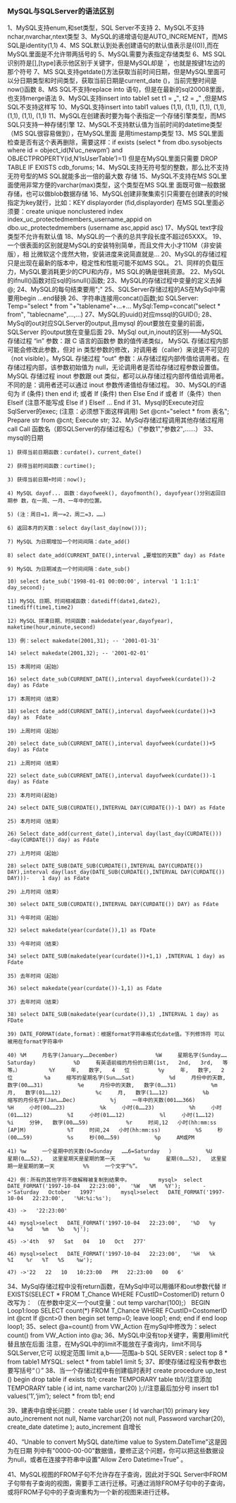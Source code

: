 ### MySQL与SQLServer的语法区别

1、MySQL支持enum,和set类型，SQL Server不支持
2、MySQL不支持nchar,nvarchar,ntext类型
3、MySQL的递增语句是AUTO_INCREMENT，而MS SQL是identity(1,1)
4、MS SQL默认到处表创建语句的默认值表示是((0)),而在MySQL里面是不允许带两括号的
5、MySQL需要为表指定存储类型
6、MS SQL识别符是[],[type]表示他区别于关键字，但是MySQL却是 `，也就是按键1左边的那个符号
7、MS SQL支持getdate()方法获取当前时间日期，但是MySQL里面可以分日期类型和时间类型，获取当前日期是current_date ()，当前完整时间是 now()函数
8、MS SQL不支持replace into 语句，但是在最新的sql20008里面，也支持merge语法
9、MySQL支持insert into table1 set t1 = „‟, t2 = „‟ ,但是MS SQL不支持这样写
10、MySQL支持insert into tabl1 values (1,1), (1,1), (1,1), (1,1), (1,1), (1,1), (1,1)
11、MySQL在创建表时要为每个表指定一个存储引擎类型，而MS SQL只支持一种存储引擎
12、MySQL不支持默认值为当前时间的datetime类型（MS SQL很容易做到），在MySQL里面 是用timestamp类型
13、MS SQL里面检查是否有这个表再删除，需要这样：if exists (select * from dbo.sysobjects where id = object_id(N’uc_newpm’) and OBJECTPROPERTY(id,N’IsUserTable’)=1) 但是在MySQL里面只需要 DROP TABLE IF EXISTS cdb_forums;
14、MySQL支持无符号型的整数，那么比不支持无符号型的MS SQL就能多出一倍的最大数 存储
15、MySQL不支持在MS SQL里面使用非常方便的varchar(max)类型，这个类型在MS SQL里 面既可做一般数据存储，也可以做blob数据存储
16、MySQL创建非聚集索引只需要在创建表的时候指定为key就行，比如：KEY displayorder (fid,displayorder) 在MS SQL里面必须要：create unique nonclustered index index_uc_protectedmembers_username_appid on dbo.uc_protectedmembers (username asc,appid asc)
17、MySQL text字段类型不允许有默认值
18、MySQL的一个表的总共字段长度不超过65XXX。
19、一个很表面的区别就是MySQL的安装特别简单，而且文件大小才110M（非安装版），相 比微软这个庞然大物，安装进度来说简直就是…
20、MySQL的存储过程只是出现在最新的版本中，稳定性和性能可能不如MS SQL。
21、同样的负载压力，MySQL要消耗更少的CPU和内存，MS SQL的确是很耗资源。
22、MySQL的ifnull()函数对应sql的isnull()函数;
23、MySQL的存储过程中变量的定义去掉@;
24、MySQL的每句结束要用";"
25、SQLServer存储过程的AS在MySql中需要用begin …end替换
26、字符串连接用concat()函数;如 SQLServer: Temp=‟select * from ‟+‟tablename‟+…+… MySql:Temp=concat(‟select * from‟, ‟tablecname‟,…,…)
27、MySQL的uuid()对应mssql的GUID();
28、MySql的out对应SQLServer的output,且mysql 的out要放在变量的前面，SQLServer 的output放在变量后面
29、MySql out,in,inout的区别——MySQL 存储过程 “in” 参数：跟 C 语言的函数参 数的值传递类似， MySQL 存储过程内部可能会修改此参数，但对 in 类型参数的修改，对调用者（caller）来说是不可见的（not visible）。MySQL 存储过程 “out” 参数：从存储过程内部传值给调用者。在存储过程内部，该参数初始值为 null，无论调用者是否给存储过程参数设置值。MySQL 存储过程 inout 参数跟 out 类似，都可以从存储过程内部传值给调用者。不同的是：调用者还可以通过 inout 参数传递值给存储过程。
30、MySQL的if语句为 if (条件) then end if; 或者 If (条件) then Else End if 或者 If（条件）then Elseif (注意不能写成 Else if ) Elseif … End if
31、Mysql的Execute对应SqlServer的exec; (注意：必须想下面这样调用) Set @cnt=‟select * from 表名‟; Prepare str from @cnt; Execute str;
32、MySql存储过程调用其他存储过程用call Call 函数名（即SQLServer的存储过程名）（‟参数1‟,‟参数2‟,……）
33、mysql的日期
```
1) 获得当前日期函数：curdate()，current_date()

2) 获得当前时间函数：curtime();

3) 获得当前日期+时间：now();

4) MySQL dayof... 函数：dayofweek(), dayofmonth(), dayofyear()分别返回日期参 数，在一周、一月、一年中的位置。 

5) (注：周日=1，周一=2，周二=3，……)

6) 返回本月的天数：select day(last_day(now()));

7) MySQL 为日期增加一个时间间隔：date_add() 

8) select date_add(CURRENT_DATE(),interval „要增加的天数‟ day) as Fdate

9) MySQL 为日期减去一个时间间隔：date_sub() 

10) select date_sub('1998-01-01 00:00:00', interval '1 1:1:1' day_second);

11) MySQL 日期、时间相减函数：datediff(date1,date2), timediff(time1,time2)

12) MySQL 拼凑日期、时间函数：makdedate(year,dayofyear),  maketime(hour,minute,second) 

13) 例：select makedate(2001,31); -- '2001-01-31'

14) select makedate(2001,32); -- '2001-02-01'

15) 本周时间（起始） 

16) select date_sub(CURRENT_DATE(),interval dayofweek(curdate())-2 day) as Fdate

17) 本周时间（结束） 

18) select date_add(CURRENT_DATE(),interval dayofweek(curdate())+3 day) as  Fdate 

19) 上周时间（起始） 

20) select date_sub(CURRENT_DATE(),interval dayofweek(curdate())+5 day) as Fdate 

21) 上周时间（结束） 

22) select date_sub(CURRENT_DATE(),interval dayofweek(curdate())-1 day) as Fdate

23) 本月时间(起始) 

24) select DATE_SUB(CURDATE(),INTERVAL DAY(CURDATE())-1 DAY) as Fdate

25) 本月时间（结束） 

26) Select date_add(current_date(),interval day(last_day(CURDATE()))  -day(CURDATE()) day) as Fdate

27) 上月时间（起始）

28) select DATE_SUB(DATE_SUB(CURDATE(),INTERVAL DAY(CURDATE())  DAY),interval day(last_day(DATE_SUB(CURDATE(),INTERVAL DAY(CURDATE()) DAY)))-    1 day) as Fdate

29) 上月时间（结束） 

30) select DATE_SUB(CURDATE(),INTERVAL DAY(CURDATE()) DAY) as Fdate

31) 今年时间（起始） 

32) select makedate(year(curdate()),1) as FDate

33) 今年时间（结束） 

34) select DATE_SUB(makedate(year(curdate())+1,1) ,INTERVAL 1 day) as Fdate

35) 去年时间（起始） 

36) select makedate(year(curdate())-1,1) as Fdate

37) 去年时间（结束） 

38) select DATE_SUB(makedate(year(curdate()),1) ,INTERVAL 1 day) as FDate

39) DATE_FORMAT(date,format)：根据format字符串格式化date值。下列修饰符 可以被用在format字符串中

40) %M     月名字(January……December)            %W     星期名字(Sunday……Saturday)            %D     有英语前缀的月份的日期(1st,   2nd,   3rd,   等等。）         %Y     年,   数字,   4   位         %y     年,   数字,   2   位          %a     缩写的星期名字(Sun……Sat)           %d     月份中的天数,   数字(00……31)           %e     月份中的天数,   数字(0……31)           %m     月,   数字(01……12)           %c     月,   数字(1……12)           %b     缩写的月份名字(Jan……Dec)           %j     一年中的天数(001……366)           %H     小时(00……23)           %k     小时(0……23)           %h     小时(01……12)           %I     小时(01……12)           %l     小时(1……12)           %i     分钟,   数字(00……59)            %r     时间,12   小时(hh:mm:ss   [AP]M)             %T     时间,24   小时(hh:mm:ss)           %S     秒(00……59)           %s     秒(00……59)           %p     AM或PM

41) %w     一个星期中的天数(0=Sunday   ……6=Saturday   ）          %U     星期(0……52),   这里星期天是星期的第一天         %u     星期(0……52),   这里星期一是星期的第一天         %%     一个文字“%”。      

42) 例：所有的其他字符不做解释被复制到结果中。         mysql>  select   DATE_FORMAT('1997-10-04   22:23:00',   '%W   %M   %Y');       ->'Saturday   October   1997'        mysql>select   DATE_FORMAT('1997-10-04   22:23:00',   '%H:%i:%s');   

43) ->   '22:23:00'    

44) mysql>select   DATE_FORMAT('1997-10-04   22:23:00',   '%D   %y   %a    %d   %m   %b   %j');    

45) ->'4th   97   Sat   04   10   Oct   277'    

46) mysql>select   DATE_FORMAT('1997-10-04   22:23:00',   '%H   %k   %I    %r   %T   %S    %w');    

47) ->'22   22   10   10:23:00   PM   22:23:00   00   6'
```
34、MySql存储过程中没有return函数，在MySql中可以用循环和out参数代替 If EXISTS(SELECT * FROM T_Chance WHERE FCustID=CostomerID) return 0 改写为： （在参数中定义一个out变量：out temp varchar(100);） BEGIN Loop1:loop SELECT count(*) FROM T_Chance WHERE FCustID=CostomerID int @cnt If @cnt>0 then begin set temp=0; leave loop1; end; end if end loop loop1;
35、select @a=count() from VW_Action 在mySql中修改为：select count() from VW_Action into @a;
36、MySQL中没有top关键字，需要用limit代替且放在后面 注意，在MySQL中的limit不能放在子查询内，limit不同与SQLServer,它可 以规定范围 limit a,b——范围a-b SQL SERVER : select top 8 * from table1 MYSQL: select * from table1 limit 5;
37、即使存储过程没有参数也要写括号“（）”
38、当一个存储过程中有创建临时表时 create procedure up_test () begin drop table if exists tb1; create TEMPORARY table tb1//注意添加TEMPORARY table ( id int, name varchar(20) );//注意最后加分号 insert tb1 values(‘1’,‘jim’); select * from tb1; end

39、建表中自增长问题： create table user ( Id varchar(10) primary key auto_increment not null, Name varchar(20) not null, Password varchar(20), create_date datetime ); auto_increment 自增长

40、“Unable to convert MySQL date/time value to System.DateTime"这是因为在日期 列中有"0000-00-00"数据值，要修正这个问题，你可以把这些数据设为null，或者在连接字符串中设置"Allow Zero Datetime=True” 。

41、MySQL视图的FROM子句不允许存在子查询，因此对于SQL Server中FROM 子句带有子查询的视图，需要手工进行迁移。可通过消除FROM子句中的子查询，或将FROM子句中的子查询重构为一个新的视图来进行迁移。
